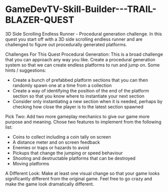 # GameDevTV-Skill-Builder---TRAIL-BLAZER-QUEST
3D Side Scrolling Endless Runner - Procedural generation challenge. In this quest you start off with a 3D side scrolling endless runner and are challenged to figure out procedurally generated platforms.

Challenges For This Quest
Procedural Generation:
This is a broad challenge that you can approach any way you like. Create a procedural generation system so that we can create endless platforms to run and jump on. Some hints / suggestions:
- Create a bunch of prefabbed platform sections that you can then randomly spawn one at a time from a collection
- Create a way of identifying the position of the end of the platform section so that you know where to instantiate your next section
- Consider only instantiating a new section when it is needed, perhaps by checking how close the player is to the latest section spawned

Pick Two:
Add two more gameplay mechanics to give our game more purpose and meaning. Chose two features to implement from the following list:
- Coins to collect including a coin tally on screen
- A distance meter and on screen feedback
- Enemies or traps or hazards to avoid
- Pickups that change the jumping or speed behaviour
- Shooting and destructable platforms that can be destroyed
- Moving platforms


A Different Look:
Make at least one visual change so that your game looks significantly different from the original game. Feel free to go crazy and make the game look dramatically different.
